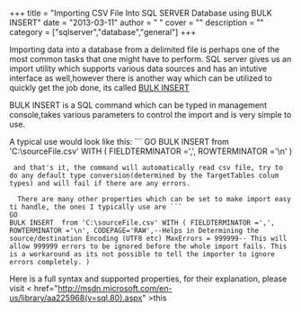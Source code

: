 
+++
title = "Importing CSV File Into SQL SERVER  Database using BULK INSERT"
date = "2013-03-11"
author = " "
cover = ""
description = ""
category = ["sqlserver","database","general"]
+++

 Importing data into a database from a delimited file is perhaps one of the most common tasks that one might have to perform. SQL server gives us an import utility which supports various data sources and has an intutive interface as well,however there is another way which can be utilized to quickly get the job done, its called [BULK INSERT](http://msdn.microsoft.com/en-us/library/aa225968(v=sql.80).aspx) 

  BULK INSERT is a SQL command which can be typed in management console,takes various parameters to control the import and is very simple to use. 

  A typical use would look like this: ```
GO
BULK INSERT  from 'C:\sourceFile.csv' WITH ( FIELDTERMINATOR =',', ROWTERMINATOR ='\n' ) 
```
 and that's it, the command will automatically read csv file, try to do any default type conversion(determined by the TargetTables colum types) and will fail if there are any errors. 

  There are many other properties which can be set to make import easy ti handle, the ones I typically use are ```
GO
BULK INSERT  from 'C:\sourceFile.csv' WITH ( FIELDTERMINATOR =',', ROWTERMINATOR ='\n', CODEPAGE='RAW',--Helps in Determining the source/destination Encoding (UTF8 etc) MaxErrors = 999999-- This will allow 999999 errors to be ignored before the whole import fails. This is a workaround as its not possible to tell the importer to ignore errors completely. ) 
```
 Here is a full syntax and supported properties, for their explanation, please visit < href="http://msdn.microsoft.com/en-us/library/aa225968(v=sql.80).aspx" >this 



